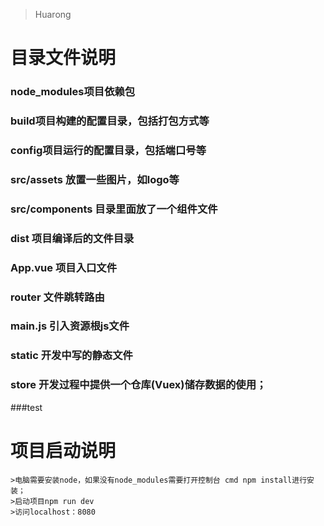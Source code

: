 > Huarong
# 目录文件说明
### node_modules项目依赖包
### build项目构建的配置目录，包括打包方式等
### config项目运行的配置目录，包括端口号等
### src/assets 放置一些图片，如logo等
### src/components 目录里面放了一个组件文件
### dist 项目编译后的文件目录
### App.vue 项目入口文件
### router 文件跳转路由
### main.js 引入资源根js文件
### static 开发中写的静态文件
### store 开发过程中提供一个仓库(Vuex)储存数据的使用；

###test
# 项目启动说明
	>电脑需要安装node，如果没有node_modules需要打开控制台 cmd npm install进行安装；
	>启动项目npm run dev
	>访问localhost：8080
	
